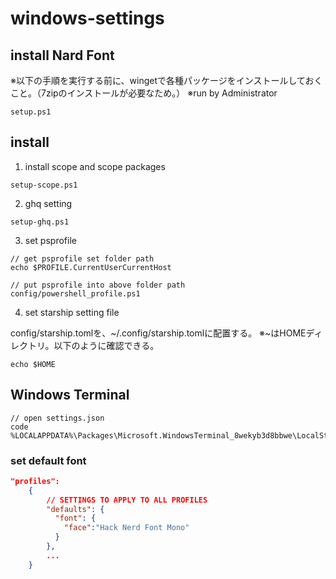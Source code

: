 # windows-settings

## install Nard Font

※以下の手順を実行する前に、wingetで各種パッケージをインストールしておくこと。（7zipのインストールが必要なため。）
※run by Administrator

```
setup.ps1
```

## install

1. install scope and scope packages

```
setup-scope.ps1
```

2. ghq setting

```
setup-ghq.ps1
```

3. set psprofile

```
// get psprofile set folder path
echo $PROFILE.CurrentUserCurrentHost

// put psprofile into above folder path
config/powershell_profile.ps1
```

4. set starship setting file

config/starship.tomlを、~/.config/starship.tomlに配置する。
※~はHOMEディレクトリ。以下のように確認できる。
```
echo $HOME
```

## Windows Terminal

```windowsterminal
// open settings.json
code %LOCALAPPDATA%\Packages\Microsoft.WindowsTerminal_8wekyb3d8bbwe\LocalState\settings.json
```

### set default font

```json
"profiles": 
    {
        // SETTINGS TO APPLY TO ALL PROFILES
        "defaults": {
          "font": {
            "face":"Hack Nerd Font Mono"
          }
        },
        ...
    }
```